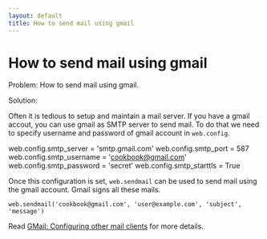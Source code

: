 ```yaml
---
layout: default
title: How to send mail using gmail
---
```


# How to send mail using gmail

Problem: How to send mail using gmail.

Solution:

Often it is tedious to setup and maintain a mail server. If you have a
gmail accout, you can use gmail as SMTP server to send mail. To do
that we need to specify username and password of gmail account in
`web.config`.

   web.config.smtp_server = 'smtp.gmail.com'
   web.config.smtp_port = 587
   web.config.smtp_username = 'cookbook@gmail.com'
   web.config.smtp_password = 'secret'
   web.config.smtp_starttls = True

Once this configuration is set, `web.sendmail` can be used to send
mail using the gmail account. Gmail signs all these mails.

    web.sendmail('cookbook@gmail.com', 'user@example.com', 'subject', 'message')

Read [GMail: Configuring other mail clients][1] for more details.

[1]: http://mail.google.com/support/bin/answer.py?hl=en&answer=13287